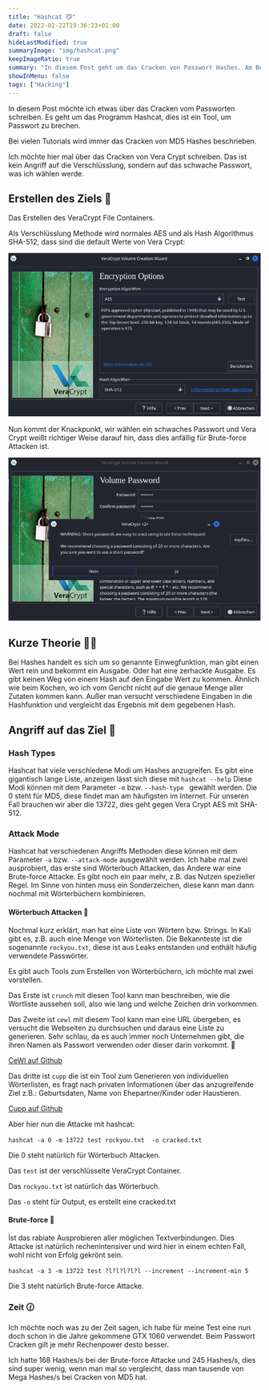 ```yaml
---
title: "Hashcat 😼"
date: 2022-02-22T19:36:23+01:00
draft: false
hideLastModified: true
summaryImage: "img/hashcat.png"
keepImageRatio: true
summary: "In diesem Post geht um das Cracken von Passwort Hashes. Am Beispiel von VeraCrypt Hashes."
showInMenu: false
tags: ["Hacking"]
---
```


In diesem Post möchte ich etwas über das Cracken vom Passworten schreiben.
Es geht um das Programm Hashcat, dies ist ein Tool, um Passwort zu brechen.

Bei vielen Tutorials wird immer das Cracken von MD5 Hashes beschrieben.

Ich möchte hier mal über das Cracken von Vera Crypt schreiben.
Das ist kein Angriff auf die Verschlüsslung, sondern auf das schwache Passwort, was ich wählen werde.

## Erstellen des Ziels 🎯

Das Erstellen des VeraCrypt File Containers.

Als Verschlüsslung Methode wird normales AES und als Hash Algorithmus SHA-512, dass sind die default Werte von Vera Crypt:

![VeraCrypt Screenshot, der die Verschlüsslung zeigt](img/veracrypt1.png)

Nun kommt der Knackpunkt, wir wählen ein schwaches Passwort und Vera Crypt weißt richtiger Weise darauf hin, dass dies anfällig für Brute-force Attacken ist.

![VeraCrypt Screenshot der zeigt, dass das Passwort zu schlecht ist](img/veracrypt2.png)

## Kurze Theorie 👨‍🏫
Bei Hashes handelt es sich um so genannte Einwegfunktion, man gibt einen Wert rein und bekommt ein Ausgabe. Oder hat eine zerhackte Ausgabe.
Es gibt keinen Weg von einem Hash auf den Eingabe Wert zu kommen. Ähnlich wie beim Kochen, wo ich vom Gericht nicht auf die genaue Menge aller Zutaten kommen kann.
Außer man versucht verschiedene Eingaben in die Hashfunktion und vergleicht das Ergebnis mit dem gegebenen Hash.

## Angriff auf das Ziel 🏹

### Hash Types
Hashcat hat viele verschiedene Modi um Hashes anzugreifen. Es gibt eine gigantisch lange Liste, anzeigen lässt sich diese mit `hashcat --help`
Diese Modi können mit dem Parameter `-m` bzw. `--hash-type ` gewählt werden.
Die 0 steht für MD5, diese findet man am häufigsten im Internet. Für unseren Fall brauchen wir aber die 13722, dies geht gegen Vera Crypt AES mit SHA-512.

### Attack Mode
Hashcat hat verschiedenen Angriffs Methoden diese können mit dem Parameter `-a` bzw. `--attack-mode` ausgewählt werden. 
Ich habe mal zwei ausprobiert, das erste sind Wörterbuch Attacken, das Andere war eine Brute-force Attacke. Es gibt noch ein paar mehr, z.B. das Nutzen spezieller Regel.
Im Sinne von hinten muss ein Sonderzeichen, diese kann man dann nochmal mit Wörterbüchern kombinieren.


#### Wörterbuch Attacken 📖
Nochmal kurz erklärt, man hat eine Liste von Wörtern bzw. Strings. In Kali gibt es, z.B. auch eine Menge von Wörterlisten.
Die Bekannteste ist die sogenannte `rockyou.txt`, diese ist aus Leaks entstanden und enthält häufig verwendete Passwörter.

Es gibt auch Tools zum Erstellen von Wörterbüchern, ich möchte mal zwei vorstellen.

Das Erste ist `crunch` mit diesen Tool kann man beschreiben, wie die Wortliste aussehen soll, also wie lang und welche Zeichen drin vorkommen.

Das Zweite ist `cewl` mit diesem Tool kann man eine URL übergeben, es versucht die Webseiten zu durchsuchen und daraus eine Liste zu generieren.
Sehr schlau, da es auch immer noch Unternehmen gibt, die ihren Namen als Passwort verwenden oder dieser darin vorkommt. 🤔

[CeWl auf Github](https://github.com/digininja/CeWL)

Das dritte ist `cupp` die ist ein Tool zum Generieren von individuellen Wörterlisten, es fragt nach privaten Informationen über das anzugreifende Ziel z.B.: Geburtsdaten, Name von Ehepartner/Kinder oder Haustieren. 

[Cupp auf Github](https://github.com/Mebus/cupp)

Aber hier nun die Attacke mit hashcat:

`hashcat -a 0 -m 13722 test rockyou.txt  -o cracked.txt`

Die 0 steht natürlich für Wörterbuch Attacken.

Das `test` ist der verschlüsselte VeraCrypt Container.

Das `rockyou.txt` ist natürlich das Wörterbuch.

Das `-o` steht für Output, es erstellt eine cracked.txt

#### Brute-force 👊
Ìst das rabiate Ausprobieren aller möglichen Textverbindungen.
Dies Attacke ist natürlich rechenintensiver und wird hier in einem echten Fall, wohl nicht von Erfolg gekrönt sein.

`hashcat -a 3 -m 13722 test ?l?l?l?l?l --increment --increment-min 5`

Die 3 steht natürlich Brute-force Attacke.

### Zeit 🕜
Ich möchte noch was zu der Zeit sagen, ich habe für meine Test eine nun doch schon in die Jahre gekommene GTX 1060 verwendet. 
Beim Passwort Cracken gilt je mehr Rechenpower desto besser.

Ich hatte 168 Hashes/s bei der Brute-force Attacke und 245 Hashes/s, dies sind super wenig, wenn man mal so vergleicht, dass man tausende von Mega Hashes/s bei Cracken von MD5 hat.